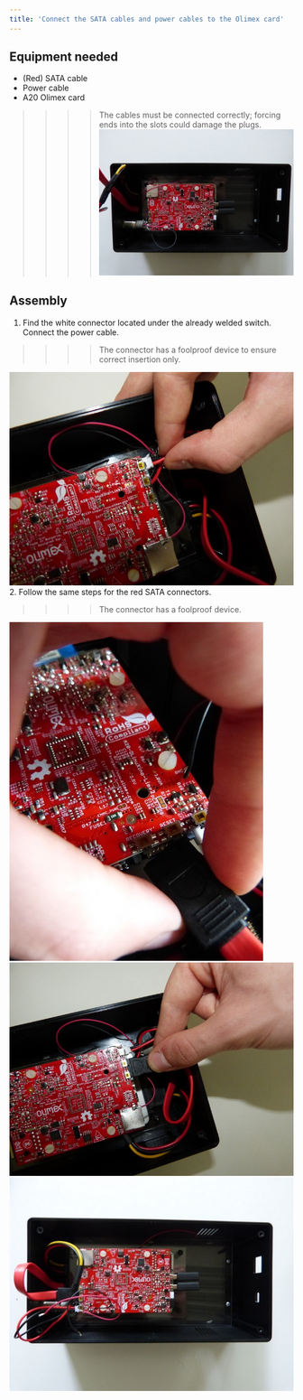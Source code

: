 ```yaml
---
title: 'Connect the SATA cables and power cables to the Olimex card'
---
```


## Equipment needed

* \(Red\) SATA cable
* Power cable
* A20 Olimex card

>>>> The cables must be connected correctly; forcing ends into the slots could damage the plugs.
![](P1080970.jpg)

## Assembly

1. Find the white connector located under the already welded switch. Connect the power cable. 
>>>> The connector has a foolproof device to ensure correct insertion only.

   ![](P1090080.jpg)   
2. Follow the same steps for the red SATA connectors. 
>>>>The connector has a foolproof device.    
       
   ![](P1090017.jpg)   
   ![](P1090081.jpg)   
   ![](P1080969.jpg)

